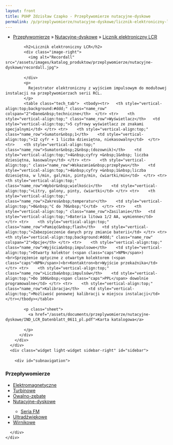 ```yaml
---
layout: front
title: PUHP Zdzisław Czapko - Przepływomierze nutacyjne-dyskowe
permalink: /p/przeplywomierze/nutacyjne-dyskowe/licznik-elektroniczny-lcr/
---
```


<div id="content">
  <div class="wrapper-with-color-background">
    <div class="content-area-blog blog-background-sidebar-right">
      <div class="mainarea-left" id="mainarea">
        <div class="blogpost-blog3">
          <div class="post-content">
            <ul class="meta">
<li>
<a href="/p/przeplywomierze">Przepływomierze</a>
»
<a href="/p/przeplywomierze/nutacyjne-dyskowe">Nutacyjne-dyskowe</a>
»
<a href="/p/przeplywomierze/nutacyjne-dyskowe/licznik-elektroniczny-lcr">Licznik elektroniczny LCR</a>
</li>
</ul>

            <h2>Licznik elektroniczny LCR</h2>
            <div class="image-right">
              <img alt="Recordall" src="/assets/images/katalog_produktow/przeplywomierze/nutacyjne-dyskowe/recordall.jpg">

            </div>
            <p>
              Rejestrator elektroniczny z wyjściem impulsowym do modułowej instalacji na przepływomierzach serii RCL.
            </p>
            <table class="tech_tab">  <tbody><tr>   <th style="vertical-align:top;background:#ddd;" class="name_row" colspan="2">Dane&nbsp;techniczne</th>  </tr> <tr>    <th style="vertical-align:top;" class="name_row">Wyświetlacz</th>   <td style="vertical-align:top;">5 cyfrowy wyświetlacz ze znakami specjalnymi</td> </tr> <tr>    <th style="vertical-align:top;" class="name_row">Sumator&nbsp;1</th>    <td style="vertical-align:top;">12 cyfr + 1 liczba dziesiętna, niekasowalny</td>  </tr> <tr>    <th style="vertical-align:top;" class="name_row">Sumator&nbsp;2&nbsp;(dozownik)</th>    <td style="vertical-align:top;">4&nbsp;cyfry +&nbsp;1&nbsp; liczba dziesiętna, kasowalny</td> </tr> <tr>    <th style="vertical-align:top;" class="name_row">Wskazanie&nbsp;przepływu</th>    <td style="vertical-align:top;">4&nbsp;cyfry +&nbsp;1&nbsp;liczba dziesiętna, w l/min, gal/min, pinty/min, ćwiartki/min</td>  </tr> <tr>    <th style="vertical-align:top;" class="name_row">Wybór&nbsp;wielkości</th>    <td style="vertical-align:top;">Litry, galony, pinty, ćwiartki</td> </tr> <tr>    <th style="vertical-align:top;" class="name_row">Zakres&nbsp;temperatur</th>    <td style="vertical-align:top;">0&nbsp;°C do 70&nbsp;°C</td>  </tr> <tr>    <th style="vertical-align:top;" class="name_row">Zasilanie</th>   <td style="vertical-align:top;">Bateria litowa 1/2 AA, wymienne</td>  </tr> <tr>    <th style="vertical-align:top;" class="name_row">Pamięć&nbsp;flash</th>   <td style="vertical-align:top;">Zabezpieczenie danych przy zmianie baterii</td> </tr> <tr>    <th style="vertical-align:top;background:#ddd;" class="name_row" colspan="2">Opcje</th> </tr> <tr>    <th style="vertical-align:top;" class="name_row">Wyjścia&nbsp;impulsowe</th>    <td style="vertical-align:top;">Otwarty kolektor (<span class="caps">NPN</span>)<br>Sprzężenie optyczne z otwartym kolektorem (<span class="caps">NPN</span>)<br>Kontaktron<br>Wyjście przekaźnika</td> </tr> <tr>    <th style="vertical-align:top;" class="name_row">Liczba&nbsp;impulsów</th>    <td style="vertical-align:top;">Do 100&nbsp;<span class="caps">PPL</span> dowolnie programowalne</td> </tr> <tr>    <th style="vertical-align:top;" class="name_row">Kalibracja</th>    <td style="vertical-align:top;">Możliwość ponownej kalibracji w miejscu instalacji</td> </tr></tbody></table>

            <p class="sheet">
              <a href="/assets/documents/przeplywomierze/nutacyjne-dyskowe/IND_LCR_Datenblatt_0611_pl.pdf">Karta katalogowa</a>

            </p>
          </div>
        </div>
      </div>
      <div class="widget light-widget sidebar-right" id="sidebar">
        
        <div id="subnavigation">
<h3>Przepływomierze</h3>
<ul class="subcategories">
<li class="category"><a href="/p/przeplywomierze/elektromagnetyczne">Elektromagnetyczne</a></li>
<li class="category"><a href="/p/przeplywomierze/turbinowe">Turbinowe</a></li>
<li class="category"><a href="/p/przeplywomierze/owalno-zebate">Owalno-zębate</a></li>
<li class="category"><a href="/p/przeplywomierze/nutacyjne-dyskowe">Nutacyjne-dyskowe</a></li>
<div class="light-widget">
<ul class="products">
  <li class="product"><a href="/p/przeplywomierze/nutacyjne-dyskowe/seria-fm">Seria FM</a></li>
  <!--
<li class="product"><a href="/p/przeplywomierze/nutacyjne-dyskowe/licznik-elektroniczny-lcr">Licznik elektroniczny LCR</a></li>
<li class="product"><a href="/p/przeplywomierze/nutacyjne-dyskowe/licznik-mechaniczny-r">Licznik mechaniczny R</a></li>
<li class="product"><a href="/p/przeplywomierze/nutacyjne-dyskowe/licznik-mechaniczny-rtr">Licznik mechaniczny RTR</a></li>
<li class="product"><a href="/p/przeplywomierze/nutacyjne-dyskowe/seria-rcdl-adblue">Seria RCDL AdBlue</a></li>
<li class="product"><a href="/p/przeplywomierze/nutacyjne-dyskowe/impulsator-pm5">Impulsator PM5</a></li>
<li class="product"><a href="/p/przeplywomierze/nutacyjne-dyskowe/impulsator-pft-2">Impulsator PFT-2</a></li>
<li class="product"><a href="/p/przeplywomierze/nutacyjne-dyskowe/impulsator-pft-2e">Impulsator PFT-2E</a></li>
<li class="product"><a href="/p/przeplywomierze/nutacyjne-dyskowe/przetwornik-analogowy-pft-420">Przetwornik analogowy PFT-420</a></li>
-->
</ul>
</div>
<li class="category"><a href="/p/przeplywomierze/ultradzwiekowe">Ultradźwiękowe</a></li>
<li class="category"><a href="/p/przeplywomierze/wirnikowe">Wirnikowe</a></li>
<!--
<li class="category"><a href="/p/przeplywomierze/wirowe">Wirowe</a></li>
<li class="category"><a href="/p/przeplywomierze/o-zmiennym-przekroju">O zmiennym przekroju</a></li>
<li class="category"><a href="/p/przeplywomierze/dla-hydrauliki-silowej">Dla hydrauliki siłowej</a></li>
<li class="category"><a href="/p/przeplywomierze/zwezkowe-i-roznicowo-cisnieniowe">Zwężkowe i różnicowo-ciśnieniowe</a></li>
-->
</ul>
<!--
<h3>Zawory regulacyjne</h3>
<ul class="subcategories">
<li class="category"><a href="/p/zawory-regulacyjne/male-zawory-regulacyjne">Małe zawory regulacyjne</a></li>
<li class="category"><a href="/p/zawory-regulacyjne/zawory-procesowe">Zawory procesowe</a></li>
<li class="category"><a href="/p/zawory-regulacyjne/zawory-w-wykonaniu-higienicznym">Zawory w wykonaniu higienicznym</a></li>
</ul>
<h3>API Industry</h3>
<ul class="subcategories">
<li class="category"><a href="/p/api-industry/czujniki-przemyslowe">Czujniki przemysłowe</a></li>
</ul>
-->
</div>

      </div>
    </div>
  </div>
</div>